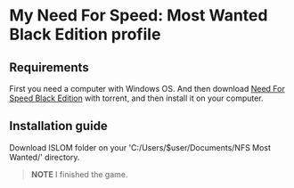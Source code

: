 # My Need For Speed: Most Wanted Black Edition profile

## Requirements
First you need a computer with Windows OS. And then download [Need For Speed Black Edition](https://itorrents-igruha.org/558-8678.html) with torrent, and then install it on your computer.

## Installation guide
Download ISLOM folder on your 'C:/Users/$user/Documents/NFS Most Wanted/' directory.

> **NOTE** I finished the game.
